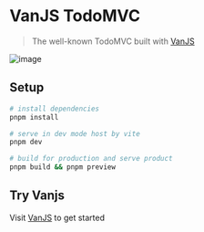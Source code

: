 # VanJS TodoMVC

> The well-known TodoMVC built with [VanJS](https://github.com/vanjs-org/van)

![image](https://github.com/enpitsuLin/vanjs-todomvc/assets/29378026/5d374d97-d050-4850-9975-1b4eb50110ec)

## Setup

```sh
# install dependencies
pnpm install

# serve in dev mode host by vite
pnpm dev

# build for production and serve product
pnpm build && pnpm preview
```

## Try Vanjs

Visit [VanJS](https://vanjs.org/) to get started
